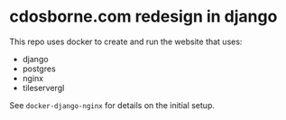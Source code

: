 # cdosborne.com redesign in django
This repo uses docker to create and run the website that uses:
* django
* postgres
* nginx
* tileservergl

See `docker-django-nginx` for details on the initial setup. 